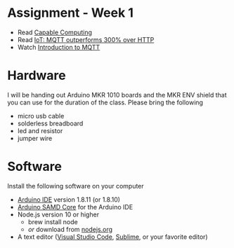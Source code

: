 # Assignment - Week 1

 * Read [Capable Computing](https://medium.com/@aallan/capable-computing-50867847a8d8)
 * Read [IoT: MQTT outperforms 300% over HTTP](https://medium.com/@dearsikandarkhan/mqtt-outperforms-300-over-http-6e2c5d40c603)
 * Watch [Introduction to MQTT](https://www.youtube.com/watch?v=LKz1jYngpcU)

# Hardware

I will be handing out Arduino MKR 1010 boards and the MKR ENV shield that you can use for the duration of the class. Please bring the following

 * micro usb cable
 * solderless breadboard
 * led and resistor
 * jumper wire
 
 # Software
 
 Install the following software on your computer

  * [Arduino IDE](https://www.arduino.cc/en/Main/Software#download) version 1.8.11 (or 1.8.10)
  * [Arduino SAMD Core](https://www.arduino.cc/en/Guide/MKRWiFi1010#toc2) for the Arduino IDE
  * Node.js version 10 or higher
    * brew install node
    * *or* download from [nodejs.org](https://nodejs.org)
 * A text editor ([Visual Studio Code](https://code.visualstudio.com), [Sublime](https://www.sublimetext.com), or your favorite editor)
